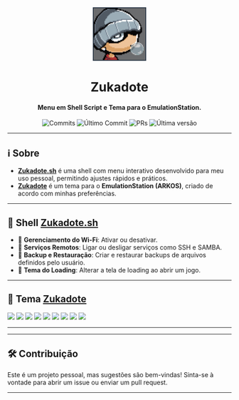 <div align="center">
  <a href="https://github.com/guilhermesaud/R36H"><img src="./shells/Zukadote.png" alt="Zukadote" width="120"></a>
  <h1>Zukadote</h1>
  <h4>Menu em Shell Script e Tema para o EmulationStation.</h4>

  ![Commits](https://img.shields.io/github/commit-activity/t/guilhermesaud/R36H)
  ![Último Commit](https://img.shields.io/github/last-commit/guilhermesaud/R36H)
  ![PRs](https://img.shields.io/github/issues-pr-closed/guilhermesaud/R36H)
  ![Última versão](https://img.shields.io/github/v/release/guilhermesaud/R36H?include_prereleases)
</div>


---

## ℹ️ Sobre
- [**Zukadote.sh**](https://github.com/guilhermesaud/R36H/blob/main/shells/Zukadote.sh) é uma shell com menu interativo desenvolvido para meu uso pessoal, permitindo ajustes rápidos e práticos.
- [**Zukadote**](https://github.com/guilhermesaud/R36H/tree/main/themes/Zukadote) é um tema para o **EmulationStation (ARKOS)**, criado de acordo com minhas preferências.

---

## 🤖 Shell [**Zukadote.sh**](https://github.com/guilhermesaud/R36H/blob/main/shells/Zukadote.sh)
- 📶 **Gerenciamento do Wi-Fi**: Ativar ou desativar.
- 🔧 **Serviços Remotos**: Ligar ou desligar serviços como SSH e SAMBA.
- 💾 **Backup e Restauração**: Criar e restaurar backups de arquivos definidos pelo usuário.
- 🎨 **Tema do Loading**: Alterar a tela de loading ao abrir um jogo.

---

## 🎨 Tema [**Zukadote**](https://github.com/guilhermesaud/R36H/tree/main/themes/Zukadote)
<img src="https://github.com/user-attachments/assets/4d3b3ad5-d5f5-4801-9c82-76e83709c41b" width="32%"/>
<img src="https://github.com/user-attachments/assets/da80764c-1a7a-43f8-a407-25182d4afcaa" width="32%"/>
<img src="https://github.com/user-attachments/assets/ccb25f05-e295-4d7e-aadf-d4a436f321af" width="32%"/>
<img src="https://github.com/user-attachments/assets/dcb5a081-f653-46c8-99ad-496643d8a021" width="32%"/>
<img src="https://github.com/user-attachments/assets/c35056b6-62b9-45d4-b9e2-8b7856f046fa" width="32%"/>
<img src="https://github.com/user-attachments/assets/13a3c416-b892-4280-a7d4-d419f0429d08" width="32%"/>
<img src="https://github.com/user-attachments/assets/90fe83c4-7ab5-4876-bfdd-608e53cbbc24" width="32%"/>
<img src="https://github.com/user-attachments/assets/f6f36065-9a33-4e25-9ebf-5d30b807c126" width="32%"/>
<img src="https://github.com/user-attachments/assets/50a8a9a1-4a25-45a1-a2ef-e573ce455040" width="32%"/>

---

---

## 🛠️ Contribuição
Este é um projeto pessoal, mas sugestões são bem-vindas! Sinta-se à vontade para abrir um issue ou enviar um pull request.

---
